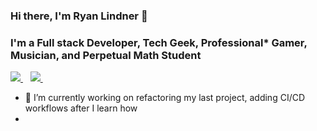 ### Hi there, I'm Ryan Lindner 👋

### I'm a Full stack Developer, Tech Geek, Professional* Gamer, Musician, and Perpetual Math Student

<a href="https://www.linkedin.com/in/ryan-m-lindner">
  <img src="https://img.shields.io/badge/linkedin-%230077B5.svg?&style=for-the-badge&logo=linkedin&logoColor=white" />
</a>&nbsp;&nbsp;
<a href="https://medium.com/@ryan.m.lindner">
  <img src="https://img.shields.io/badge/Medium-12100E?style=for-the-badge&logo=medium&logoColor=white" />
</a>&nbsp;&nbsp;

- 🌱 I’m currently working on refactoring my last project, adding CI/CD workflows after I learn how
- 



<!--
**ryanMlindner/ryanMlindner** is a ✨ _special_ ✨ repository because its `README.md` (this file) appears on your GitHub profile.

Here are some ideas to get you started:

- 🔭 I’m currently working on ...
- 🌱 I’m currently learning ...
- 👯 I’m looking to collaborate on ...
- 🤔 I’m looking for help with ...
- 💬 Ask me about ...
- 📫 How to reach me: ...
- 😄 Pronouns: ...
- ⚡ Fun fact: ...
-->
